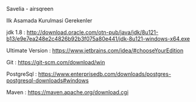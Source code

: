 Savelia - airsqreen


Ilk Asamada Kurulmasi Gerekenler 


jdk 1.8 : http://download.oracle.com/otn-pub/java/jdk/8u121-b13/e9e7ea248e2c4826b92b3f075a80e441/jdk-8u121-windows-x64.exe

Ultimate Version : https://www.jetbrains.com/idea/#chooseYourEdition  

Git : https://git-scm.com/download/win

PostgreSql : https://www.enterprisedb.com/downloads/postgres-postgresql-downloads#windows

Maven : https://maven.apache.org/download.cgi


